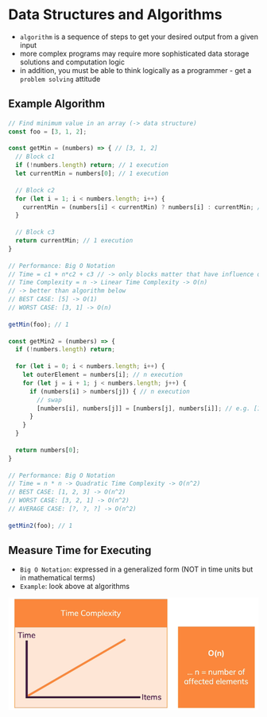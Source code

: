 # Data Structures and Algorithms

- `algorithm` is a sequence of steps to get your desired output from a given input
- more complex programs may require more sophisticated data storage solutions and computation logic
- in addition, you must be able to think logically as a programmer - get a `problem solving` attitude

## Example Algorithm

```TypeScript
// Find minimum value in an array (-> data structure)
const foo = [3, 1, 2];

const getMin = (numbers) => { // [3, 1, 2]
  // Block c1
  if (!numbers.length) return; // 1 execution
  let currentMin = numbers[0]; // 1 execution

  // Block c2
  for (let i = 1; i < numbers.length; i++) {
    currentMin = (numbers[i] < currentMin) ? numbers[i] : currentMin; // 2 execution
  }

  // Block c3
  return currentMin; // 1 execution
}

// Performance: Big O Notation
// Time = c1 + n*c2 + c3 // -> only blocks matter that have influence on executions
// Time Complexity = n -> Linear Time Complexity -> O(n)
// -> better than algorithm below
// BEST CASE: [5] -> O(1)
// WORST CASE: [3, 1] -> O(n)

getMin(foo); // 1

const getMin2 = (numbers) => {
  if (!numbers.length) return;

  for (let i = 0; i < numbers.length; i++) {
    let outerElement = numbers[i]; // n execution
    for (let j = i + 1; j < numbers.length; j++) {
      if (numbers[i] > numbers[j]) { // n execution
        // swap
        [numbers[i], numbers[j]] = [numbers[j], numbers[i]]; // e.g. [1, 3] = [3, 1]
      }
    }
  }

  return numbers[0];
}

// Performance: Big O Notation
// Time = n * n -> Quadratic Time Complexity -> O(n^2)
// BEST CASE: [1, 2, 3] -> O(n^2)
// WORST CASE: [3, 2, 1] -> O(n^2)
// AVERAGE CASE: [?, ?, ?] -> O(n^2)

getMin2(foo); // 1
```

## Measure Time for Executing

- `Big O Notation`: expressed in a generalized form (NOT in time units but in mathematical terms)
- `Example`: look above at algorithms

![](/00_slides/49_measuring-time-algorithms.png)
